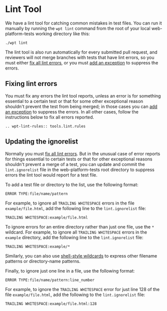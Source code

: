 # Lint Tool

We have a lint tool for catching common mistakes in test files. You can run
it manually by running the `wpt lint` command from the root of your local
web-platform-tests working directory like this:

```
./wpt lint
```

The lint tool is also run automatically for every submitted pull request,
and reviewers will not merge branches with tests that have lint errors, so
you must either [fix all lint errors](#fixing-lint-errors), or you must
[add an exception](#updating-the-ignorelist) to suppress the errors.

## Fixing lint errors

You must fix any errors the lint tool reports, unless an error is for something
essential to a certain test or that for some other exceptional reason shouldn't
prevent the test from being merged; in those cases you can [add an
exception](#updating-the-ignorelist) to suppress the errors. In all other
cases, follow the instructions below to fix all errors reported.

<!--
  This listing is automatically generated from the linting tool's Python source
  code.
-->

```eval_rst
.. wpt-lint-rules:: tools.lint.rules
```

## Updating the ignorelist

Normally you must [fix all lint errors](#fixing-lint-errors). But in the
unusual case of error reports for things essential to certain tests or that
for other exceptional reasons shouldn't prevent a merge of a test, you can
update and commit the `lint.ignorelist` file in the web-platform-tests root
directory to suppress errors the lint tool would report for a test file.

To add a test file or directory to the list, use the following format:

```
ERROR TYPE:file/name/pattern
```

For example, to ignore all `TRAILING WHITESPACE` errors in the file
`example/file.html`, add the following line to the `lint.ignorelist` file:

```
TRAILING WHITESPACE:example/file.html
```

To ignore errors for an entire directory rather than just one file, use the `*`
wildcard. For example, to ignore all `TRAILING WHITESPACE` errors in the
`example` directory, add the following line to the `lint.ignorelist` file:

```
TRAILING WHITESPACE:example/*
```

Similarly, you can also
use
[shell-style wildcards](https://docs.python.org/2/library/fnmatch.html) to
express other filename patterns or directory-name patterns.

Finally, to ignore just one line in a file, use the following format:

```
ERROR TYPE:file/name/pattern:line_number
```

For example, to ignore the `TRAILING WHITESPACE` error for just line 128 of the
file `example/file.html`, add the following to the `lint.ignorelist` file:

```
TRAILING WHITESPACE:example/file.html:128
```
